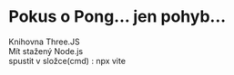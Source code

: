 # Pokus o Pong... jen pohyb...
Knihovna Three.JS<br>
Mít stažený Node.js<br>
spustit v složce(cmd) : npx vite
